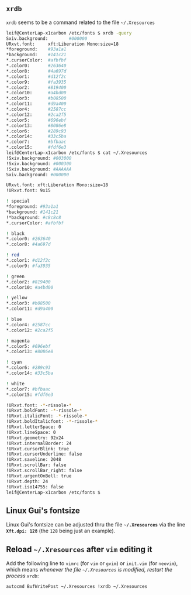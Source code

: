 ## `xrdb`
`xrdb` seems to be a command related to the file `~/.Xresources`

```bash
leif@CenterLap-x1carbon /etc/fonts $ xrdb -query
Sxiv.background:        #000000
URxvt.font:     xft:Liberation Mono:size=18
*foreground:    #93a1a1
*background:    #141c21
*.cursorColor:  #afbfbf
*.color0:       #263640
*.color8:       #4a697d
*.color1:       #d12f2c
*.color9:       #fa3935
*.color2:       #819400
*.color10:      #a4bd00
*.color3:       #b08500
*.color11:      #d9a400
*.color4:       #2587cc
*.color12:      #2ca2f5
*.color5:       #696ebf
*.color13:      #8086e8
*.color6:       #289c93
*.color14:      #33c5ba
*.color7:       #bfbaac
*.color15:      #fdf6e3
leif@CenterLap-x1carbon /etc/fonts $ cat ~/.Xresources
!Sxiv.background: #003000
!Sxiv.background: #000300
!Sxiv.background: #AAAAAA
Sxiv.background: #000000

URxvt.font: xft:Liberation Mono:size=18
!URxvt.font: 9x15

! special
*foreground: #93a1a1
*background: #141c21
!*background: #c8c8c8
*.cursorColor: #afbfbf

! black
*.color0: #263640
*.color8: #4a697d

! red
*.color1: #d12f2c
*.color9: #fa3935

! green
*.color2: #819400
*.color10: #a4bd00

! yellow
*.color3: #b08500
*.color11: #d9a400

! blue
*.color4: #2587cc
*.color12: #2ca2f5

! magenta
*.color5: #696ebf
*.color13: #8086e8

! cyan
*.color6: #289c93
*.color14: #33c5ba

! white
*.color7: #bfbaac
*.color15: #fdf6e3

!URxvt.font: -*-rissole-*
!URxvt.boldFont: -*-rissole-*
!URxvt.italicFont: -*-rissole-*
!URxvt.boldItalicfont: -*-rissole-*
!URxvt.letterSpace: 0
!URxvt.lineSpace: 0
!URxvt.geometry: 92x24
!URxvt.internalBorder: 24
!URxvt.cursorBlink: true
!URxvt.cursorUnderline: false
!URxvt.saveline: 2048
!URxvt.scrollBar: false
!URxvt.scrollBar_right: false
!URxvt.urgentOnBell: true
!URxvt.depth: 24
!URxvt.iso14755: false
leif@CenterLap-x1carbon /etc/fonts $
```

## Linux Gui's fontsize
Linux Gui's fontsize can be adjusted thru the file **`~/.Xresources`** via the line **`Xft.dpi: 128`** (the `128` being just an example).

## Reload `~/.Xresources` after `vim` editing it
Add the following line to `vimrc` (for `vim` or `gvim`) or `init.vim` (for `neovim`), which means _whenever the file `~/.Xresources` is modified, restart the process `xrdb`_:
```
autocmd BufWritePost ~/.Xresources !xrdb ~/.Xresources
```

